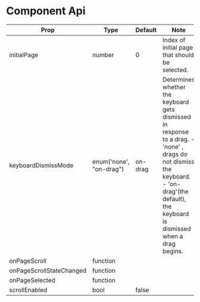 # <ViewPager /> Component Api


| Prop | Type | Default | Note |
| --- | --- | --- | --- |
| initialPage | number | 0 |  Index of initial page that should be selected. |
| keyboardDismissMode | enum('none', "on-drag")  | on-drag | Determines whether the keyboard gets dismissed in response to a drag. - 'none' , drags do not dismiss the keyboard. - 'on-drag'(the default), the keyboard is dismissed when a drag begins. |
| onPageScroll | function |  |  |
| onPageScrollStateChanged | function |  |  |
| onPageSelected | function |  |  |
| scrollEnabled | bool | false |  |


